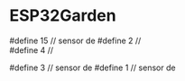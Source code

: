 # ESP32Garden

#define 15 //  sensor de
#define 2  //  
#define 4  //  

#define 3 //  sensor de 
#define 1  //  sensor de 

